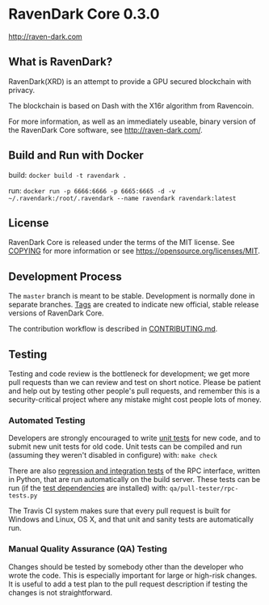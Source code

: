 RavenDark Core 0.3.0
===============================


http://raven-dark.com


What is RavenDark?
----------------

RavenDark(XRD) is an attempt to provide a GPU secured blockchain with privacy.

The blockchain is based on Dash with the X16r algorithm from Ravencoin.

For more information, as well as an immediately useable, binary version of
the RavenDark Core software, see http://raven-dark.com/.


Build and Run with Docker
----------------

build:
`docker build -t ravendark .`

run:
`docker run -p 6666:6666 -p 6665:6665 -d -v ~/.ravendark:/root/.ravendark --name ravendark ravendark:latest`

License
-------

RavenDark Core is released under the terms of the MIT license. See [COPYING](COPYING) for more
information or see https://opensource.org/licenses/MIT.

Development Process
-------------------

The `master` branch is meant to be stable. Development is normally done in separate branches.
[Tags](https://github.com/raven-dark/raven-dark/tags) are created to indicate new official,
stable release versions of RavenDark Core.

The contribution workflow is described in [CONTRIBUTING.md](CONTRIBUTING.md).

Testing
-------

Testing and code review is the bottleneck for development; we get more pull
requests than we can review and test on short notice. Please be patient and help out by testing
other people's pull requests, and remember this is a security-critical project where any mistake might cost people
lots of money.

### Automated Testing

Developers are strongly encouraged to write [unit tests](/doc/unit-tests.md) for new code, and to
submit new unit tests for old code. Unit tests can be compiled and run
(assuming they weren't disabled in configure) with: `make check`

There are also [regression and integration tests](/qa) of the RPC interface, written
in Python, that are run automatically on the build server.
These tests can be run (if the [test dependencies](/qa) are installed) with: `qa/pull-tester/rpc-tests.py`

The Travis CI system makes sure that every pull request is built for Windows
and Linux, OS X, and that unit and sanity tests are automatically run.

### Manual Quality Assurance (QA) Testing

Changes should be tested by somebody other than the developer who wrote the
code. This is especially important for large or high-risk changes. It is useful
to add a test plan to the pull request description if testing the changes is
not straightforward.
